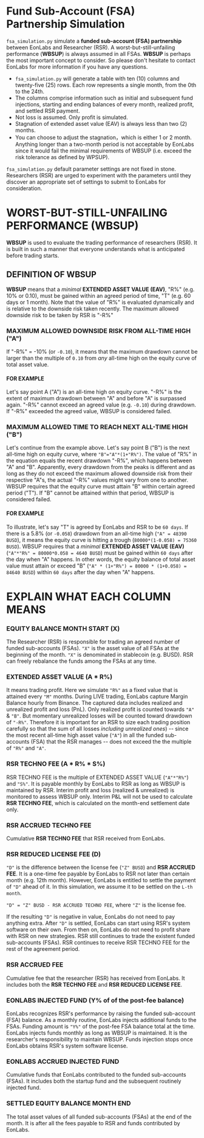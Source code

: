
# Fund Sub-Account (FSA) Partnership Simulation

`fsa_simulation.py` simulate a **funded sub-account (FSA) partnership** between EonLabs and Researcher (RSR). A worst-but-still-unfailing performance (**WBSUP**) is always assumed in all FSAs. **WBSUP** is perhaps the most important concept to consider. So please don't hesitate to contact EonLabs for more information if you have any questions.

- `fsa_simulation.py` will generate a table with ten (10) columns and twenty-five (25) rows. Each row represents a single month, from the 0th to the 24th.
- The columns comprise information such as initial and subsequent fund injections, starting and ending balances of every month, realized profit, and settled RSR payment.
- Not loss is assumed. Only profit is simulated.
- Stagnation of extended asset value (EAV) is always less than two (2) months.
- You can choose to adjust the stagnation，which is either 1 or 2 month. Anything longer than a two-month period is not acceptable by EonLabs since it would fail the minimal requirements of WBSUP (i.e. exceed the risk tolerance as defined by WPSUP).

`fsa_simulation.py` default parameter settings are not fixed in stone. Researchers (RSR) are urged to experiment with the parameters until they discover an appropriate set of settings to submit to EonLabs for consideration.

# WORST-BUT-STILL-UNFAILING PERFORMANCE (WBSUP)

**WBSUP** is used to evaluate the trading performance of researchers (RSR). It is built in such a manner that everyone understands what is anticipated before trading starts.

## DEFINITION OF WBSUP

**WBSUP** means that a _minimal_ **EXTENDED ASSET VALUE (EAV)**, "R%" (e.g. 10% or 0.10), must be gained within an agreed period of time, "T" (e.g. 60 days or 1 month). Note that the value of "R%" is evaluated dynamically and is relative to the downside risk taken recently. The maximum allowed downside risk to be taken by RSR is "-R%"

### MAXIMUM ALLOWED DOWNSIDE RISK FROM ALL-TIME HIGH ("A")

If "-R%" = -10% (or `-0.10`), it means that the maximum drawdown cannot be larger than the multiple of `0.10` from _any_ all-time high on the equity curve of total asset value.

#### FOR EXAMPLE

Let's say point A ("A") is an all-time high on equity curve. "-R%" is the extent of maximum drawdown between "A" and before "A" is surpassed again. "-R%" cannot exceed an agreed value (e.g. `-0.10`) during drawdown. If "-R%" exceeded the agreed value, WBSUP is considered failed.

### MAXIMUM ALLOWED TIME TO REACH NEXT ALL-TIME HIGH ("B")

Let's continue from the example above. Let's say point B ("B") is the next all-time high on equity curve, where `"B"="A"*(1+"R%")`. The value of "R%" in the equation equals the recent drawdown "-R%", which happens between "A" and "B". Apparently, every drawdown from the peaks is different and as long as they do not exceed the maximum allowed downside risk from their respective "A"s, the actual "-R%" values might vary from one to another. WBSUP requires that the equity curve must attain "B" within certain agreed period ("T"). If "B" cannot be attained within that period, WBSUP is considered failed.

#### FOR EXAMPLE

To illustrate, let's say "T" is agreed by EonLabs and RSR to be `60 days`. If there is a 5.8% (or `-0.058`) drawdown from an all-time high (`"A" = 48390 BUSD`), it means the equity curve is hitting a trough (`80000*(1-0.058) = 75360 BUSD`).
WBSUP requires that a _minimal_ **EXTENDED ASSET VALUE (EAV)** (`"A"*"R%" = 80000*0.058 = 4640 BUSD`) must be gained within `60 days` after the day when "A" happens. In other words, the equity balance of total asset value must attain or exceed "B" (`"A" * (1+"R%") = 80000 * (1+0.058) = 84640 BUSD`) within `60 days` after the day when "A" happens.

# EXPLAIN WHAT EACH COLUMN MEANS

### EQUITY BALANCE MONTH START (X)

The Researcher (RSR) is responsible for trading an agreed number of funded sub-accounts (FSAs). `"X"` is the asset value of all FSAs at the beginning of the month. `"X"` is denominated in stablecoin (e.g. BUSD). RSR can freely rebalance the funds among the FSAs at any time.

### EXTENDED ASSET VALUE (A * R%)

It means trading profit. Here we simulate `"R%"` as a fixed value that is attained every `"M"` months. During LIVE trading, EonLabs capture Margin Balance hourly from Binance. The captured data includes realized and unrealized profit and loss (PnL). Only realized profit is counted towards `"A"` & `"B"`. But momentary unrealized losses will be counted toward drawdown of `"-R%"`. Therefore it is important for an RSR to size each trading position carefully so that the sum of all losses _including unrealized ones_) -- since the most recent all-time high asset value (`"A"`) in all the funded sub-accounts (FSA) that the RSR manages -- does not exceed the the multiple of `"R%"` and `"A"`.

### RSR TECHNO FEE (A * R% * S%)

RSR TECHNO FEE is the multiple of EXTENDED ASSET VALUE (`"A"*"R%"`) and `"S%"`. It is payable monthly by EonLabs to RSR as long as WBSUP is maintained by RSR. Interim profit and loss (realized & unrealized) is monitored to assess WBSUP only. Interim P&L will not be used to calculate **RSR TECHNO FEE**, which is calculated on the month-end settlement date only.

### RSR ACCRUED TECHNO FEE

Cumulative **RSR TECHNO FEE** that RSR received from EonLabs.

### RSR REDUCED LICENSE FEE (D)

`"D"` is the difference between the license fee (`"Z" BUSD`) and **RSR ACCRUED FEE**. It is a one-time fee payable by EonLabs to RSR not later than certain month (e.g. 12th month). However, EonLabs is entitled to settle the payment of `"D"` ahead of it. In this simulation, we assume it to be settled on the `L-th month`. 

`"D" = "Z" BUSD - RSR ACCRUED TECHNO FEE`, where `"Z"` is the license fee.  

If the resulting `"D"` is negative in value, EonLabs do not need to pay anything extra. After `"D"` is settled, EonLabs can start using RSR's system software on their own. From then on, EonLabs do not need to profit share with RSR on new strategies. RSR still continues to trade the existent funded sub-accounts (FSAs). RSR continues to receive RSR TECHNO FEE for the rest of the agreement period.

### RSR ACCRUED FEE

Cumulative fee that the researcher (RSR) has received from EonLabs. It includes both the **RSR TECHNO FEE** and **RSR REDUCED LICENSE FEE**.

### EONLABS INJECTED FUND (Y% of of the post-fee balance)

EonLabs recognizes RSR's performance by raising the funded sub-account (FSA) balance. As a monthly routine, EonLabs injects additional funds to the FSAs. Funding amount is `"Y%"` of the post-fee FSA balance total at the time. EonLabs injects funds monthly as long as WBSUP is maintained. It is the researcher's responsibility to maintain WBSUP. Funds injection stops once EonLabs obtains RSR's system software license.

### EONLABS ACCRUED INJECTED FUND

Cumulative funds that EonLabs contributed to the funded sub-accounts (FSAs). It includes both the startup fund and the subsequent routinely injected fund.

### SETTLED EQUITY BALANCE MONTH END

The total asset values of all funded sub-accounts (FSAs) at the end of the month. It is after all the fees payable to RSR and funds contributed by EonLabs.